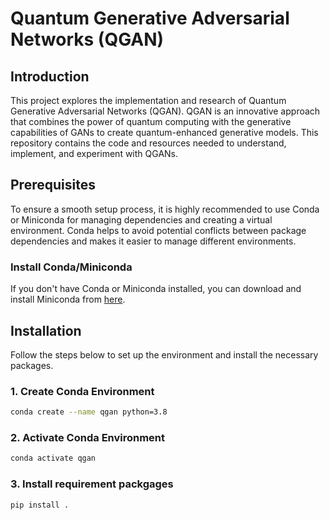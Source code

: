 # Quantum Generative Adversarial Networks (QGAN)

## Introduction

This project explores the implementation and research of Quantum Generative Adversarial Networks (QGAN). QGAN is an innovative approach that combines the power of quantum computing with the generative capabilities of GANs to create quantum-enhanced generative models. This repository contains the code and resources needed to understand, implement, and experiment with QGANs.

## Prerequisites

To ensure a smooth setup process, it is highly recommended to use Conda or Miniconda for managing dependencies and creating a virtual environment. Conda helps to avoid potential conflicts between package dependencies and makes it easier to manage different environments.

### Install Conda/Miniconda

If you don't have Conda or Miniconda installed, you can download and install Miniconda from [here](https://docs.conda.io/en/latest/miniconda.html).

## Installation

Follow the steps below to set up the environment and install the necessary packages.

### 1. Create Conda Environment

```bash
conda create --name qgan python=3.8
```

### 2. Activate Conda Environment
```bash
conda activate qgan
```

### 3. Install requirement packgages
```bash
pip install .
```

